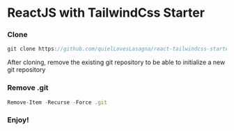 # ReactJS with TailwindCss Starter

### Clone
```js
git clone https://github.com/quielLovesLasagna/react-tailwindcss-starter my-app
```

After cloning, remove the existing git repository to be able to initialize a new git repository 

### Remove .git
```js
Remove-Item -Recurse -Force .git
```

### Enjoy!
